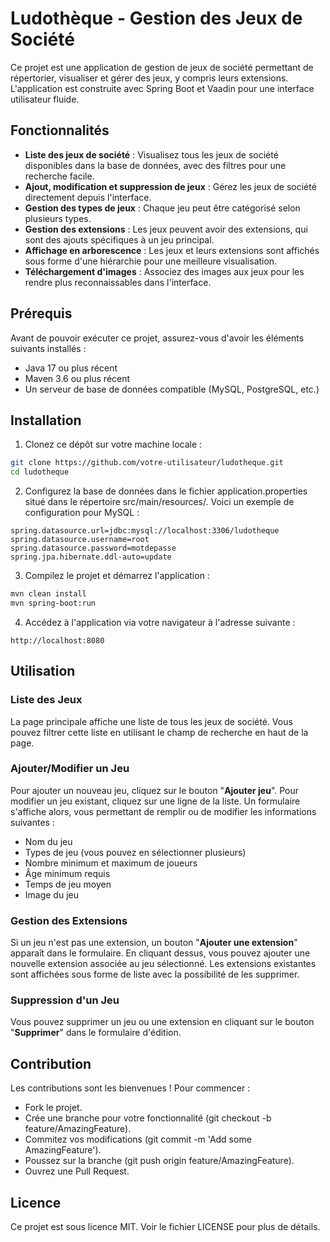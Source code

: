 # Ludothèque - Gestion des Jeux de Société
Ce projet est une application de gestion de jeux de société permettant de répertorier, visualiser et gérer des jeux, y compris leurs extensions. L'application est construite avec Spring Boot et Vaadin pour une interface utilisateur fluide.

## Fonctionnalités
* **Liste des jeux de société** : Visualisez tous les jeux de société disponibles dans la base de données, avec des filtres pour une recherche facile.
* **Ajout, modification et suppression de jeux** : Gérez les jeux de société directement depuis l'interface.
* **Gestion des types de jeux** : Chaque jeu peut être catégorisé selon plusieurs types.
* **Gestion des extensions** : Les jeux peuvent avoir des extensions, qui sont des ajouts spécifiques à un jeu principal.
* **Affichage en arborescence** : Les jeux et leurs extensions sont affichés sous forme d'une hiérarchie pour une meilleure visualisation.
* **Téléchargement d'images** : Associez des images aux jeux pour les rendre plus reconnaissables dans l'interface.

## Prérequis
Avant de pouvoir exécuter ce projet, assurez-vous d'avoir les éléments suivants installés :

* Java 17 ou plus récent
* Maven 3.6 ou plus récent
* Un serveur de base de données compatible (MySQL, PostgreSQL, etc.)

## Installation
1. Clonez ce dépôt sur votre machine locale :
```bash
git clone https://github.com/votre-utilisateur/ludotheque.git
cd ludotheque
```
2. Configurez la base de données dans le fichier application.properties situé dans le répertoire src/main/resources/. Voici un exemple de configuration pour MySQL :
```properties
spring.datasource.url=jdbc:mysql://localhost:3306/ludotheque
spring.datasource.username=root
spring.datasource.password=motdepasse
spring.jpa.hibernate.ddl-auto=update
```
3. Compilez le projet et démarrez l'application :
```bash
mvn clean install
mvn spring-boot:run
```
4. Accédez à l'application via votre navigateur à l'adresse suivante :
```arduino
http://localhost:8080
```

## Utilisation
### Liste des Jeux
La page principale affiche une liste de tous les jeux de société. Vous pouvez filtrer cette liste en utilisant le champ de recherche en haut de la page.

### Ajouter/Modifier un Jeu
Pour ajouter un nouveau jeu, cliquez sur le bouton "**Ajouter jeu**". Pour modifier un jeu existant, cliquez sur une ligne de la liste. Un formulaire s'affiche alors, vous permettant de remplir ou de modifier les informations suivantes :

* Nom du jeu
* Types de jeu (vous pouvez en sélectionner plusieurs)
* Nombre minimum et maximum de joueurs
* Âge minimum requis
* Temps de jeu moyen
* Image du jeu

### Gestion des Extensions
Si un jeu n'est pas une extension, un bouton "**Ajouter une extension**" apparaît dans le formulaire. En cliquant dessus, vous pouvez ajouter une nouvelle extension associée au jeu sélectionné. Les extensions existantes sont affichées sous forme de liste avec la possibilité de les supprimer.

### Suppression d'un Jeu
Vous pouvez supprimer un jeu ou une extension en cliquant sur le bouton "**Supprimer**" dans le formulaire d'édition.

## Contribution
Les contributions sont les bienvenues ! Pour commencer :

* Fork le projet.
* Crée une branche pour votre fonctionnalité (git checkout -b feature/AmazingFeature).
* Commitez vos modifications (git commit -m 'Add some AmazingFeature').
* Poussez sur la branche (git push origin feature/AmazingFeature).
* Ouvrez une Pull Request.

## Licence
Ce projet est sous licence MIT. Voir le fichier LICENSE pour plus de détails.